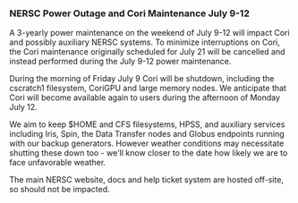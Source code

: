 ### NERSC Power Outage and Cori Maintenance July 9-12

A 3-yearly power maintenance on the weekend of July 9-12 will
impact Cori and possibly auxiliary NERSC systems. To minimize
interruptions on Cori, the Cori maintenance originally scheduled for
July 21 will be cancelled and instead performed during the July 9-12
power maintenance.

During the morning of Friday July 9 Cori will be shutdown,
including the cscratch1 filesystem, CoriGPU and large memory nodes. We
anticipate that Cori will become available again to users during the
afternoon of Monday July 12.

We aim to keep $HOME and CFS filesystems, HPSS, and auxiliary
services including Iris, Spin, the Data Transfer nodes and Globus
endpoints running with our backup generators. However weather
conditions may necessitate shutting these down too - we'll know closer
to the date how likely we are to face unfavorable weather.

The main NERSC website, docs and help ticket system are hosted
off-site, so should not be impacted.
